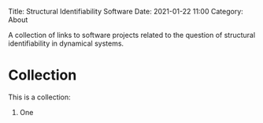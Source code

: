 Title: Structural Identifiability Software
Date: 2021-01-22 11:00
Category: About

A collection of links to software projects related to the question of structural identifiability in dynamical systems.

# Collection


This is a collection:

1. One

